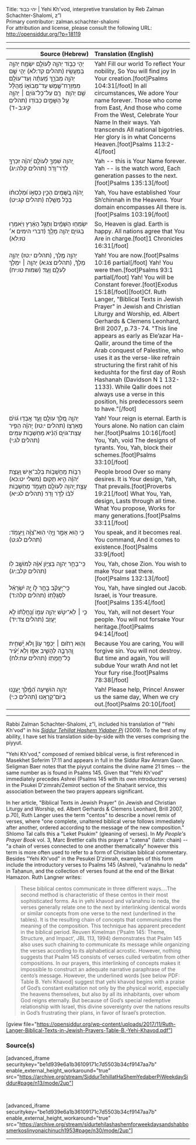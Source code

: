 <html>
<head></head>
<body>
Title: יהי כבוד | Yehi Kh'vod, interpretive translation by Reb Zalman Schachter-Shalomi, z”l<br />
Primary contributor: zalman.schachter-shalomi<br />
For attribution and license, please consult the following URL: <a href="http://opensiddur.org/?p=18119">http://opensiddur.org/?p=18119</a>
<p />
<hr />

<table style="margin-left: auto;margin-right: auto;" class="draggable">
<thead><tr><th id="x" style="text-align: right;">Source (Hebrew)</th><th style="text-align: left;">Translation (English)</th></tr></thead>
<tbody>
<tr>
<td style="vertical-align:top;" width="46%">
<div class="liturgy"><span lang="he">
יְהִ֤י כְב֣וֹד 
יְהוָ֣ה לְעוֹלָ֑ם 
יִשְׂמַ֖ח יְהוָ֣ה 
בְּמַעֲשָֽׂיו׃ <span class="citation">(תהלים קד:לא)</span>
יְהִ֤י שֵׁ֣ם יְהוָ֣ה מְבֹרָ֑ךְ 
מֵֽ֝עַתָּ֗ה וְעַד־עוֹלָֽם׃ 
מִמִּזְרַח־שֶׁ֥מֶשׁ 
עַד־מְבוֹא֑וֹ 
מְ֝הֻלָּ֗ל שֵׁ֣ם 
יְהוָֽה׃
&nbsp;
רָ֖ם עַל־כָּל־גּוֹיִ֥ם ׀ 
יְהוָ֑ה 
עַ֖ל הַשָּׁמַ֣יִם 
כְּבוֹדֽוֹ׃ <span class="citation">(תהלים קיג:ב-ד)</span>
</span></div>
</td>
 
<td style="vertical-align:top;" width="53%">
<div class="english">
Yah! Fill our world 
To reflect Your nobility,
So You will find joy 
In Your creation.[foot]Psalms 104:31[/foot]
In all circumstances,
We adore Your name forever.
Those who come from East,
And those who come 
From the West,
Celebrate Your Name 
In their ways.
Yah transcends 
All national bigotries.
Her glory is in what 
Concerns Heaven.[foot]Psalms 113:2-4[/foot]
</div></td>
</tr>


<tr>
<td style="vertical-align:top;" width="46%">
<div class="liturgy"><span lang="he">
יְ֭הוָה שִׁמְךָ֣ לְעוֹלָ֑ם 
יְ֝הוָ֗ה זִכְרְךָ֥ 
לְדֹֽר־וָדֹֽר׃ <span class="citation">(תהלים קלה:יג)</span>
</span></div>
</td>
 
<td style="vertical-align:top;" width="53%">
<div class="english">
Yah -- this is Your Name forever.
Yah -- is the watch word,
Each generation passes to the next.[foot]Psalms 135:13[/foot]
</div></td>
</tr>


<tr>
<td style="vertical-align:top;" width="46%">
<div class="liturgy"><span lang="he">
יְֽהוָ֗ה בַּ֭שָּׁמַיִם 
הֵכִ֣ין כִּסְא֑וֹ 
וּ֝מַלְכוּת֗וֹ 
בַּכֹּ֥ל מָשָֽׁלָה׃ <span class="citation">(תהלים קג:יט)</span>
</span></div>
</td>
 
<td style="vertical-align:top;" width="53%">
<div class="english">
Yah, You have established 
Your Sh’chinnah in the Heavens.
Your domain encompasses 
All there is.[foot]Psalms 103:19[/foot]
</div></td>
</tr>


<tr>
<td style="vertical-align:top;" width="46%">
<div class="liturgy"><span lang="he">
יִשְׂמְח֤וּ הַשָּׁמַֽ֨יִם֙ 
וְתָגֵ֣ל הָאָ֔רֶץ 
וְיֹֽאמְר֥וּ בַגּוֹיִ֖ם 
יְהוָ֥ה מָלָֽךְ׃ <span class="citation">(דברי הימים א׳ טז:לא)</span>
</span></div>
</td>
 
<td style="vertical-align:top;" width="53%">
<div class="english">
So, Heaven is glad.
Earth is happy.
All nations agree 
that You Are in charge.[foot]1 Chronicles 16:31[/foot]
</div></td>
</tr>


<tr>
<td style="vertical-align:top;" width="46%">
<div class="liturgy"><span lang="he">
יְהוָ֣ה מֶ֖לֶךְ, <span class="citation">(תהלים י:טז)</span>
יְהוָ֣ה מָלָךְ֘, <span class="citation">(תהלים צג:א)</span>
יְהוָ֥ה ׀ יִמְלֹ֖ךְ 
לְעֹלָ֥ם וָעֶֽד׃ <span class="citation">(שמות טו:יח)</span>
</span></div>
</td>
 
<td style="vertical-align:top;" width="53%">
<div class="english">
Yah! You are now.[foot]Psalms 10:16 partial[/foot]
Yah! You were then.[foot]Psalms 93:1 partial[/foot]
Yah! You will be
Constant forever.[foot]Exodus 15:18[/foot][foot]Cf. Ruth Langer, "Biblical Texts in Jewish Prayer" in Jewish and Christian Liturgy and Worship, ed. Albert Gerhards & Clemens Leonhard, Brill 2007, p.73-74. "This line appears as early as Ele’azar Ha-Qallir, around the time of the Arab conquest of Palestine, who uses it as the verse-like refrain structuring the first rahit of his kedushta for the first day of Rosh Hashanah (Davidson N 1 132-1133). While Qallir does not always use a verse in this position, his predecessors seem to have."[/foot]
</div></td>
</tr>


<tr>
<td style="vertical-align:top;" width="46%">
<div class="liturgy"><span lang="he">
יְהוָ֣ה מֶ֭לֶךְ עוֹלָ֣ם וָעֶ֑ד 
אָֽבְד֥וּ 
ג֝וֹיִ֗ם מֵֽאַרְצֽוֹ׃ <span class="citation">(תהלים י:טז)</span>
יְֽהוָ֗ה הֵפִ֥יר 
עֲצַת־גּוֹיִ֑ם 
הֵ֝נִ֗יא מַחְשְׁב֥וֹת עַמִּֽים׃ <span class="citation">(תהלים לג:י)</span>
</span></div>
</td>
 
<td style="vertical-align:top;" width="53%">
<div class="english">
Yah! Your reign is eternal.
Earth is Yours alone.
No nation can claim her.[foot]Psalms 10:16[/foot]
You, Yah, void 
The designs of tyrants.
You, Yah, block their schemes.[foot]Psalms 33:10[/foot]
</div></td>
</tr>


<tr>
<td style="vertical-align:top;" width="46%">
<div class="liturgy"><span lang="he">
רַבּ֣וֹת מַֽחֲשָׁב֣וֹת 
בְּלֶב־אִ֑ישׁ 
וַֽעֲצַ֥ת יְ֝הוָ֗ה
הִ֣יא תָקֽוּם׃ <span class="citation">(משלי יט:כא)</span>
עֲצַ֣ת יְ֭הוָה 
לְעוֹלָ֣ם תַּֽעֲמֹ֑ד 
מַחְשְׁב֥וֹת לִ֝בּ֗וֹ 
לְדֹ֣ר וָדֹֽר׃ <span class="citation">(תהלים לג:יא)</span>
</span></div>
</td>
 
<td style="vertical-align:top;" width="53%">
<div class="english">
People brood 
Over so many desires.
It is Your design, Yah, 
That prevails.[foot]Proverbs 19:21[/foot]
What You, Yah, design, 
Lasts through all time.
What You propose,
Works for many generations.[foot]Psalms 33:11[/foot]
</div></td>
</tr>


<tr>
<td style="vertical-align:top;" width="46%">
<div class="liturgy"><span lang="he">
כִּ֤י ה֣וּא אָמַ֣ר וַיֶּ֑הִי 
הֽוּא־צִ֝וָּ֗ה 
וַֽיַּעֲמֹֽד: <span class="citation">(תהלים לג:ט)</span>
</span></div>
</td>
 
<td style="vertical-align:top;" width="53%">
<div class="english">
You speak, and it becomes real.
You command, 
And it comes to existence.[foot]Psalms 33:9[/foot]
</div></td>
</tr>


<tr>
<td style="vertical-align:top;" width="46%">
<div class="liturgy"><span lang="he">
כִּֽי־בָחַ֣ר יְהוָ֣ה בְּצִיּ֑וֹן 
אִ֝וָּ֗הּ לְמוֹשָׁ֥ב לֽוֹ׃ <span class="citation">(תהלים קלב:יג)</span>
</span></div>
</td>
 
<td style="vertical-align:top;" width="53%">
<div class="english">
You, Yah, chose Zion.
You wish to make Your seat there.[foot]Psalms 132:13[/foot]
</div></td>
</tr>


<tr>
<td style="vertical-align:top;" width="46%">
<div class="liturgy"><span lang="he">
כִּֽי־יַֽעֲקֹ֗ב בָּחַ֣ר ל֣וֹ יָ֑הּ 
יִ֝שְׂרָאֵ֗ל לִסְגֻלָּתֽוֹ׃ <span class="citation">(תהלים קלה:ד)</span>
</span></div>
</td>
 
<td style="vertical-align:top;" width="53%">
<div class="english">
You, Yah, have singled out Jacob.
Israel, is Your treasure.[foot]Psalms 135:4[/foot]
</div></td>
</tr>


<tr>
<td style="vertical-align:top;" width="46%">
<div class="liturgy"><span lang="he">
כִּ֤י ׀ לֹֽא־יִטֹּ֣שׁ יְהוָ֣ה 
עַמּ֑וֹ 
וְ֝נַֽחֲלָת֗וֹ 
לֹ֣א יַֽעֲזֹֽב׃ <span class="citation">(תהלים צד:יד)</span>
</span></div>
</td>
 
<td style="vertical-align:top;" width="53%">
<div class="english">
You, Yah, will not desert 
Your people.
You will not forsake 
Your heritage.[foot]Psalms 94:14[/foot]
</div></td>
</tr>


<tr>
<td style="vertical-align:top;" width="46%">
<div class="liturgy"><span lang="he">
וְה֤וּא רַח֙וּם ׀ 
יְכַפֵּ֥ר עָוֹן֘ 
וְֽלֹא יַֽ֫שְׁחִ֥ית 
וְ֖הִרְבָּ֣ה 
לְהָשִׁ֣יב אַפּ֑וֹ 
וְלֹֽא יָ֝עִ֗יר כָּל־חֲמָתֽוֹ׃ <span class="citation">(תהלים עח:לח)</span>
</span></div>
</td>
 
<td style="vertical-align:top;" width="53%">
<div class="english">
Because You are caring, 
You will forgive sin.
You will not destroy.
But time and again,
You will subdue Your wrath
And not let Your fury rise.[foot]Psalms 78:38[/foot]
</div></td>
</tr>


<tr>
<td style="vertical-align:top;" width="46%">
<div class="liturgy"><span lang="he">
יְהוָ֥ה הוֹשִׁ֑יעָה 
הַ֝מֶּֽ֗לֶךְ 
יַֽעֲנֵ֥נוּ 
בְיוֹם־קָרְאֵֽנוּ׃ <span class="citation">(תהלים כ:י)</span>
</span></div>
</td>
 
<td style="vertical-align:top;" width="53%">
<div class="english">
Yah! Please help,
Prince!
Answer us the same day,
When we cry out.[foot]Psalms 20:10[/foot]
</div></td>
</tr>
</tbody></table>

<hr />

Rabbi Zalman Schachter-Shalomi, z"l, included his translation of "Yehi Kh'vod" in his <em><a href="https://opensiddur.org/siddurim/ha-ari/neo-hasidut/reb-zalmans-open-siddur-tehillat-hashem/">Siddur Tehillat Hashem Yidaber Pi</a></em> (2009). To the best of my ability, I have set his translation side-by-side with the verses comprising the piyyut.

"Yehi Kh'vod," composed of remixed biblical verse, is first referenced in Masekhet Soferim 17:11 and appears in full in the Siddur Rav Amram Gaon. Seligman Baer notes that the piyyut contains the divine name 21 times -- the same number as is found in Psalms 145. Given that "Yehi Kh'vod" immediately precedes Ashrei (Psalms 145 with its own introductory verses) in the Psukei D'zimrah/Zemirot section of the Shaḥarit service, this association between the two prayers appears significant.

In her article, "Biblical Texts in Jewish Prayer" (in Jewish and Christian Liturgy and Worship, ed. Albert Gerhards &amp; Clemens Leonhard, Brill 2007, p.70), Ruth Langer uses the term "centos" to describe a novel remix of verses, where "one complete, unaltered biblical verse follows immediately after another, ordered according to the message of the new composition." Shlomo Tal calls this a "Leket Psukim" (gleaning of verses). In <em>My People's Prayer Book</em> vol. 3, Marc Brettler calls this prayer a "catena" (latin: chain) -- "a chain of verses connected to one another thematically" however this term is more often used to refer to a form of Chrisitian biblical commentary. Besides "Yehi Kh'vod" in the Pesukei D'zimrah, examples of this form include the introductory verses to Psalms 145 (Ashrei), "va’anahnu lo neda" in Taḥanun, and the collection of verses found at the end of the Birkat Hamazon. Ruth Langner writes:

<blockquote>These biblical centos communicate in three different ways....The second method is characteristic of these centos in their most sophisticated forms. As in yehi khavod and va’anahnu lo neda, the verses generally relate one to the next by interlinking identical words or similar concepts from one verse to the next (underlined in the tables). It is the resulting chain of concepts that communicates the meaning of the composition. This technique has apparent precedent in the biblical period. Reuven Kimelman (‘Psalm 145: Theme, Structure, and Impact’, JBL 113, 1994) demonstrates that Psalm 145 also uses such chaining to communicate its message while organizing the verses according to its alphabetical acrostic. However, nothing suggests that Psalm 145 consists of verses culled verbatim from other compositions. In our prayers, this interlinking of concepts makes it impossible to construct an adequate narrative paraphrase of the cento’s message. However, the underlined words [see below PDF: Table B. Yehi Khavod] suggest that yehi khavod begins with a praise of God’s constant exaltation not only by the physical world, especially the heavens themselves, but also by all its inhabitants, over whom God reigns eternally. But because of God’s special redemptive relationship with Israel, this divine sovereignty over the nations results in God’s frustrating their plans, in favor of Israel’s protection.</blockquote>

[gview file="https://opensiddur.org/wp-content/uploads/2017/11/Ruth-Langer-Biblical-Texts-in-Jewish-Prayers-Table-B.-Yehi-Khavod.pdf"]

<h3>Source(s)</h3>

[advanced_iframe securitykey="be1d939e6a1b36109171c7d5503b34cf9147aa7b" enable_external_height_workaround="true" src="https://archive.org/stream/SiddurTehillatHaShemYedaberPiWeekdaySiddur#page/n13/mode/2up"]

&nbsp;

[advanced_iframe securitykey="be1d939e6a1b36109171c7d5503b34cf9147aa7b" enable_external_height_workaround="true" src="https://archive.org/stream/sidurtehilashashemforweekdaysandshabbosmerkoslinyonaichinuch1953#page/n30/mode/2up"]

<hr />

&nbsp;
</body>
</html>